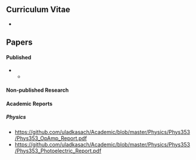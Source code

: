 ## Curriculum Vitae
-


## Papers
#### Published
- 
    -

#### Non-published Research

#### Academic Reports
##### Physics
- https://github.com/uladkasach/Academic/blob/master/Physics/Phys353/Phys353_OpAmp_Report.pdf
- https://github.com/uladkasach/Academic/blob/master/Physics/Phys353/Phys353_Photoelectric_Report.pdf
